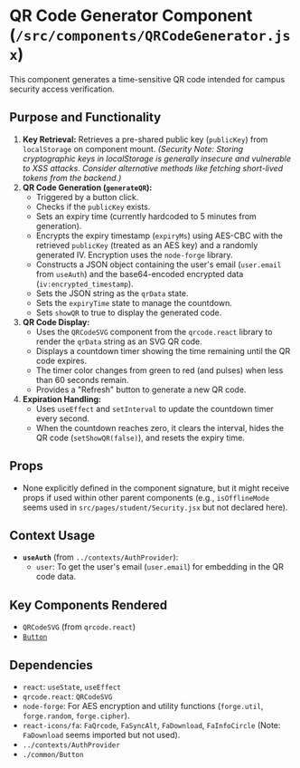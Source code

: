 # QR Code Generator Component (`/src/components/QRCodeGenerator.jsx`)

This component generates a time-sensitive QR code intended for campus security access verification.

## Purpose and Functionality

1.  **Key Retrieval:** Retrieves a pre-shared public key (`publicKey`) from `localStorage` on component mount.
    _(Security Note: Storing cryptographic keys in localStorage is generally insecure and vulnerable to XSS attacks. Consider alternative methods like fetching short-lived tokens from the backend.)_
2.  **QR Code Generation (`generateQR`):**
    - Triggered by a button click.
    - Checks if the `publicKey` exists.
    - Sets an expiry time (currently hardcoded to 5 minutes from generation).
    - Encrypts the expiry timestamp (`expiryMs`) using AES-CBC with the retrieved `publicKey` (treated as an AES key) and a randomly generated IV. Encryption uses the `node-forge` library.
    - Constructs a JSON object containing the user's email (`user.email` from `useAuth`) and the base64-encoded encrypted data (`iv:encrypted_timestamp`).
    - Sets the JSON string as the `qrData` state.
    - Sets the `expiryTime` state to manage the countdown.
    - Sets `showQR` to true to display the generated code.
3.  **QR Code Display:**
    - Uses the `QRCodeSVG` component from the `qrcode.react` library to render the `qrData` string as an SVG QR code.
    - Displays a countdown timer showing the time remaining until the QR code expires.
    - The timer color changes from green to red (and pulses) when less than 60 seconds remain.
    - Provides a "Refresh" button to generate a new QR code.
4.  **Expiration Handling:**
    - Uses `useEffect` and `setInterval` to update the countdown timer every second.
    - When the countdown reaches zero, it clears the interval, hides the QR code (`setShowQR(false)`), and resets the expiry time.

## Props

- None explicitly defined in the component signature, but it might receive props if used within other parent components (e.g., `isOfflineMode` seems used in `src/pages/student/Security.jsx` but not declared here).

## Context Usage

- **`useAuth`** (from `../contexts/AuthProvider`):
  - `user`: To get the user's email (`user.email`) for embedding in the QR code data.

## Key Components Rendered

- `QRCodeSVG` (from `qrcode.react`)
- [`Button`](./common/Button.md)

## Dependencies

- `react`: `useState`, `useEffect`
- `qrcode.react`: `QRCodeSVG`
- `node-forge`: For AES encryption and utility functions (`forge.util`, `forge.random`, `forge.cipher`).
- `react-icons/fa`: `FaQrcode`, `FaSyncAlt`, `FaDownload`, `FaInfoCircle` (Note: `FaDownload` seems imported but not used).
- `../contexts/AuthProvider`
- `./common/Button`
